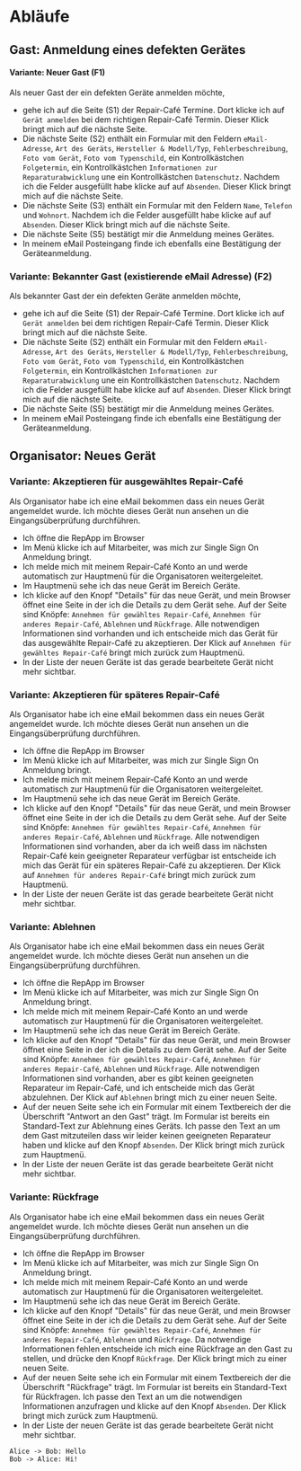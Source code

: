 # Abläufe

## Gast: Anmeldung eines defekten Gerätes

#### Variante: Neuer Gast (F1)

Als neuer Gast der ein defekten Geräte anmelden möchte,

- gehe ich auf die Seite (S1) der Repair-Café Termine. Dort klicke ich auf `Gerät anmelden` bei dem richtigen Repair-Café Termin. Dieser Klick bringt mich auf die nächste Seite.
- Die nächste Seite (S2) enthält ein Formular mit den Feldern `eMail-Adresse`, `Art des Geräts`, `Hersteller & Modell/Typ`, `Fehlerbeschreibung`, `Foto vom Gerät`, `Foto vom Typenschild`, ein Kontrollkästchen `Folgetermin`, ein Kontrollkästchen `Informationen zur Reparaturabwicklung` une ein Kontrollkästchen `Datenschutz`. Nachdem ich die Felder ausgefüllt habe klicke auf auf `Absenden`. Dieser Klick bringt mich auf die nächste Seite.
- Die nächste Seite (S3) enthält ein Formular mit den Feldern `Name`, `Telefon` und `Wohnort`. Nachdem ich die Felder ausgefüllt habe klicke auf auf `Absenden`.  Dieser Klick bringt mich auf die nächste Seite.
- Die nächste Seite (S5) bestätigt mir die Anmeldung meines Gerätes.
- In meinem eMail Posteingang finde ich ebenfalls eine Bestätigung der Geräteanmeldung.

### Variante: Bekannter Gast (existierende eMail Adresse) (F2)

Als bekannter Gast der ein defekten Geräte anmelden möchte,

- gehe ich auf die Seite (S1) der Repair-Café Termine. Dort klicke ich auf `Gerät anmelden` bei dem richtigen Repair-Café Termin. Dieser Klick bringt mich auf die nächste Seite.
- Die nächste Seite (S2) enthält ein Formular mit den Feldern `eMail-Adresse`, `Art des Geräts`, `Hersteller & Modell/Typ`, `Fehlerbeschreibung`, `Foto vom Gerät`, `Foto vom Typenschild`, ein Kontrollkästchen `Folgetermin`, ein Kontrollkästchen `Informationen zur Reparaturabwicklung` une ein Kontrollkästchen `Datenschutz`. Nachdem ich die Felder ausgefüllt habe klicke auf auf `Absenden`. Dieser Klick bringt mich auf die nächste Seite.
- Die nächste Seite (S5) bestätigt mir die Anmeldung meines Gerätes.
- In meinem eMail Posteingang finde ich ebenfalls eine Bestätigung der Geräteanmeldung.

## Organisator: Neues Gerät

### Variante: Akzeptieren für ausgewähltes Repair-Café

Als Organisator habe ich eine eMail bekommen dass ein neues Gerät angemeldet wurde. Ich möchte dieses Gerät nun ansehen un die Eingangsüberprüfung durchführen.
- Ich öffne die RepApp im Browser
- Im Menü klicke ich auf Mitarbeiter, was mich zur Single Sign On Anmeldung bringt.
- Ich melde mich mit meinem Repair-Café Konto an und werde automatisch zur Hauptmenü für die Organisatoren weitergeleitet.
- Im Hauptmenü sehe ich das neue Gerät im Bereich Geräte.
- Ich klicke auf den Knopf "Details" für das neue Gerät, und mein Browser öffnet eine Seite in der ich die Details zu dem Gerät sehe. Auf der Seite sind Knöpfe: `Annehmen für gewähltes Repair-Café`, `Annehmen für anderes Repair-Café`, `Ablehnen` und `Rückfrage`. Alle notwendigen Informationen sind vorhanden und ich entscheide mich das Gerät für das ausgewählte Repair-Café zu akzeptieren. Der Klick auf `Annehmen für gewähltes Repair-Café` bringt mich zurück zum Hauptmenü.
- In der Liste der neuen Geräte ist das gerade bearbeitete Gerät nicht mehr sichtbar.

### Variante: Akzeptieren für späteres Repair-Café

Als Organisator habe ich eine eMail bekommen dass ein neues Gerät angemeldet wurde. Ich möchte dieses Gerät nun ansehen un die Eingangsüberprüfung durchführen.
- Ich öffne die RepApp im Browser
- Im Menü klicke ich auf Mitarbeiter, was mich zur Single Sign On Anmeldung bringt.
- Ich melde mich mit meinem Repair-Café Konto an und werde automatisch zur Hauptmenü für die Organisatoren weitergeleitet.
- Im Hauptmenü sehe ich das neue Gerät im Bereich Geräte.
- Ich klicke auf den Knopf "Details" für das neue Gerät, und mein Browser öffnet eine Seite in der ich die Details zu dem Gerät sehe. Auf der Seite sind Knöpfe: `Annehmen für gewähltes Repair-Café`, `Annehmen für anderes Repair-Café`, `Ablehnen` und `Rückfrage`. Alle notwendigen Informationen sind vorhanden, aber da ich weiß dass im nächsten Repair-Café kein geeigneter Reparateur verfügbar ist entscheide ich mich das Gerät für ein späteres Repair-Café zu akzeptieren. Der Klick auf `Annehmen für anderes Repair-Café` bringt mich zurück zum Hauptmenü.
- In der Liste der neuen Geräte ist das gerade bearbeitete Gerät nicht mehr sichtbar.

### Variante: Ablehnen

Als Organisator habe ich eine eMail bekommen dass ein neues Gerät angemeldet wurde. Ich möchte dieses Gerät nun ansehen un die Eingangsüberprüfung durchführen.
- Ich öffne die RepApp im Browser
- Im Menü klicke ich auf Mitarbeiter, was mich zur Single Sign On Anmeldung bringt.
- Ich melde mich mit meinem Repair-Café Konto an und werde automatisch zur Hauptmenü für die Organisatoren weitergeleitet.
- Im Hauptmenü sehe ich das neue Gerät im Bereich Geräte.
- Ich klicke auf den Knopf "Details" für das neue Gerät, und mein Browser öffnet eine Seite in der ich die Details zu dem Gerät sehe. Auf der Seite sind Knöpfe: `Annehmen für gewähltes Repair-Café`, `Annehmen für anderes Repair-Café`, `Ablehnen` und `Rückfrage`. Alle notwendigen Informationen sind vorhanden, aber es gibt keinen geeigneten Reparateur im Repair-Café, und ich entscheide mich das Gerät abzulehnen. Der Klick auf `Ablehnen` bringt mich zu einer neuen Seite.
- Auf der neuen Seite sehe ich ein Formular mit einem Textbereich der die Überschrift "Antwort an den Gast" trägt. Im Formular ist bereits ein Standard-Text zur Ablehnung eines Geräts. Ich passe den Text an um dem Gast mitzuteilen dass wir leider keinen geeigneten Reparateur haben und klicke auf den Knopf `Absenden`. Der Klick bringt mich zurück zum Hauptmenü.
- In der Liste der neuen Geräte ist das gerade bearbeitete Gerät nicht mehr sichtbar.

### Variante: Rückfrage

Als Organisator habe ich eine eMail bekommen dass ein neues Gerät angemeldet wurde. Ich möchte dieses Gerät nun ansehen un die Eingangsüberprüfung durchführen.
- Ich öffne die RepApp im Browser
- Im Menü klicke ich auf Mitarbeiter, was mich zur Single Sign On Anmeldung bringt.
- Ich melde mich mit meinem Repair-Café Konto an und werde automatisch zur Hauptmenü für die Organisatoren weitergeleitet.
- Im Hauptmenü sehe ich das neue Gerät im Bereich Geräte.
- Ich klicke auf den Knopf "Details" für das neue Gerät, und mein Browser öffnet eine Seite in der ich die Details zu dem Gerät sehe. Auf der Seite sind Knöpfe: `Annehmen für gewähltes Repair-Café`, `Annehmen für anderes Repair-Café`, `Ablehnen` und `Rückfrage`. Da notwendige Informationen fehlen entscheide ich mich eine Rückfrage an den Gast zu stellen, und drücke den Knopf `Rückfrage`. Der Klick bringt mich zu einer neuen Seite.
- Auf der neuen Seite sehe ich ein Formular mit einem Textbereich der die Überschrift "Rückfrage" trägt. Im Formular ist bereits ein Standard-Text für Rückfragen. Ich passe den Text an um die notwendigen Informationen anzufragen und klicke auf den Knopf `Absenden`. Der Klick bringt mich zurück zum Hauptmenü.
- In der Liste der neuen Geräte ist das gerade bearbeitete Gerät nicht mehr sichtbar.

```plantuml
Alice -> Bob: Hello
Bob -> Alice: Hi!
```
